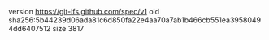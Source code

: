 version https://git-lfs.github.com/spec/v1
oid sha256:5b44239d06ada81c6d850fa22e4aa70a7ab1b466cb551ea39580494dd6407512
size 3817
